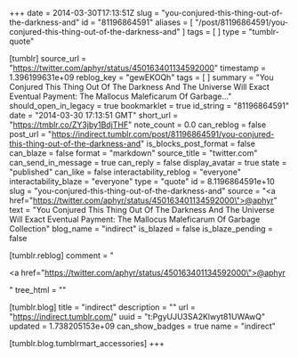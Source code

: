 +++
date = 2014-03-30T17:13:51Z
slug = "you-conjured-this-thing-out-of-the-darkness-and"
id = "81196864591"
aliases = [ "/post/81196864591/you-conjured-this-thing-out-of-the-darkness-and" ]
tags = [ ]
type = "tumblr-quote"

[tumblr]
source_url = "https://twitter.com/aphyr/status/450163401134592000"
timestamp = 1.396199631e+09
reblog_key = "gewEKOQh"
tags = [ ]
summary = "You Conjured This Thing Out Of The Darkness And The Universe Will Exact Eventual Payment: The Mallocus Maleficarum Of Garbage..."
should_open_in_legacy = true
bookmarklet = true
id_string = "81196864591"
date = "2014-03-30 17:13:51 GMT"
short_url = "https://tmblr.co/ZY3jby1BdjTHF"
note_count = 0.0
can_reblog = false
post_url = "https://indirect.tumblr.com/post/81196864591/you-conjured-this-thing-out-of-the-darkness-and"
is_blocks_post_format = false
can_blaze = false
format = "markdown"
source_title = "twitter.com"
can_send_in_message = true
can_reply = false
display_avatar = true
state = "published"
can_like = false
interactability_reblog = "everyone"
interactability_blaze = "everyone"
type = "quote"
id = 8.1196864591e+10
slug = "you-conjured-this-thing-out-of-the-darkness-and"
source = "<a href=\"https://twitter.com/aphyr/status/450163401134592000\">@aphyr</a>"
text = "You Conjured This Thing Out Of The Darkness And The Universe Will Exact Eventual Payment: The Mallocus Maleficarum Of Garbage Collection"
blog_name = "indirect"
is_blazed = false
is_blaze_pending = false

[tumblr.reblog]
comment = "<p><a href=\"https://twitter.com/aphyr/status/450163401134592000\">@aphyr</a></p>"
tree_html = ""

[tumblr.blog]
title = "indirect"
description = ""
url = "https://indirect.tumblr.com/"
uuid = "t:PgyUJU3SA2Klwyt81UWAwQ"
updated = 1.738205153e+09
can_show_badges = true
name = "indirect"

[tumblr.blog.tumblrmart_accessories]
+++

